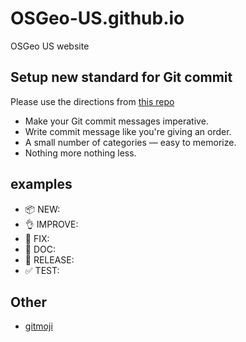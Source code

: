 # OSGeo-US.github.io
OSGeo US website

## Setup new standard for Git commit

Please use the directions from [this repo](https://github.com/ahmadawais/Emoji-Log)

- Make your Git commit messages imperative.
- Write commit message like you're giving an order.
- A small number of categories — easy to memorize.
- Nothing more nothing less.

## examples

- :package: NEW:
- :ok_hand: IMPROVE:
- :bug: FIX:
- :book: DOC:
- :rocket: RELEASE:
- :white_check_mark: TEST:

## Other

- [gitmoji](https://gitmoji.carloscuesta.me/)